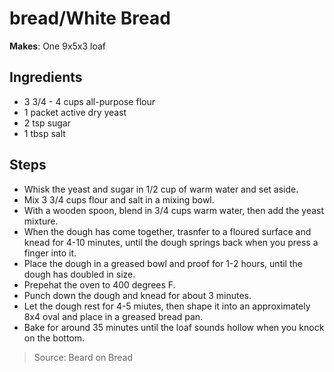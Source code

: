 # bread/White Bread

**Makes**: One 9x5x3 loaf

## Ingredients

 - 3 3/4 - 4 cups all-purpose flour
 - 1 packet active dry yeast
 - 2 tsp sugar
 - 1 tbsp salt

## Steps

 - Whisk the yeast and sugar in 1/2 cup of warm water and set aside.
 - Mix 3 3/4 cups flour and salt in a mixing bowl.
 - With a wooden spoon, blend in 3/4 cups warm water, then add the yeast mixture.
 - When the dough has come together, trasnfer to a floured surface and knead for 4-10 minutes, until the dough springs back when you press a finger into it.
 - Place the dough in a greased bowl and proof for 1-2 hours, until the dough has doubled in size.
 - Prepehat the oven to 400 degrees F.
 - Punch down the dough and knead for about 3 minutes.
 - Let the dough rest for 4-5 miutes, then shape it into an approximately 8x4 oval and place in a greased bread pan.
 - Bake for around 35 minutes until the loaf sounds hollow when you knock on the bottom.

> Source: Beard on Bread
